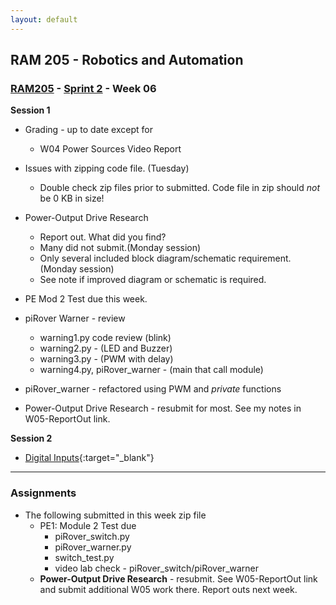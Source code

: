 ```yaml
---
layout: default
---
```


## RAM 205 - Robotics and Automation

### [RAM205](../../) - [Sprint 2](../) - Week 06

**Session 1**
- Grading - up to date except for 
  - W04 Power Sources Video Report  

- Issues with zipping code file. (Tuesday)
  - Double check zip files prior to submitted. Code file in zip should *not* be 0 KB in size!

- Power-Output Drive Research 
  - Report out. What did you find?
  - Many did not submit.(Monday session)
  - Only several included block diagram/schematic requirement. (Monday session)
  - See note if improved diagram or schematic is required.

- PE Mod 2 Test due this week.

- piRover Warner - review
    - warning1.py code review (blink)
    - warning2.py - (LED and Buzzer)
    - warning3.py - (PWM with delay)
    - warning4.py, piRover_warner - (main that call module)
      
- piRover_warner - refactored using PWM and *private* functions

- Power-Output Drive Research - resubmit for most. See my notes in W05-ReportOut link.

**Session 2**
 
- [Digital Inputs](RAM205.DigitalInputs.pdf){:target="_blank"}      

---

### Assignments

- The following submitted in this week zip file
  - PE1: Module 2 Test due
    - piRover_switch.py 
    - piRover_warner.py 
    - switch_test.py 
    - video lab check - piRover_switch/piRover_warner
  - **Power-Output Drive Research** - resubmit. See W05-ReportOut link and submit additional W05 work there. Report outs next week.



